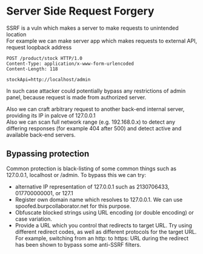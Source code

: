 # Server Side Request Forgery
SSRF is a vuln which makes a server to make requests to unintended location  
For example we can make server app which makes requests to external API, request loopback address
```
POST /product/stock HTTP/1.0
Content-Type: application/x-www-form-urlencoded
Content-Length: 118

stockApi=http://localhost/admin
```
In such case attacker could potentially bypass any restrictions of admin panel, because request is made from authorized server.  

Also we can craft arbitrary request to another back-end internal server, providing its IP in palcve of 127.0.0.1  
Also we can scan full network range (e.g. 192.168.0.x) to detect any differing responses (for example 404 after 500) and detect active and available back-end servers.  

## Bypassing protection
Common protection is black-listing of some common things such as 127.0.0.1, localhost or /admin. To bypass this we can try:
* alternative IP representation of 127.0.0.1 such as 2130706433, 017700000001, or 127.1
* Register own domain name which resolves to 127.0.0.1. We can use spoofed.burpcollaborator.net for this purpose.
* Obfuscate blocked strings using URL encoding (or double encoding) or case variation.
* Provide a URL which you control that redirects to target URL. Try using different redirect codes, as well as different protocols for the target URL. For example, switching from an http: to https: URL during the redirect has been shown to bypass some anti-SSRF filters. 

